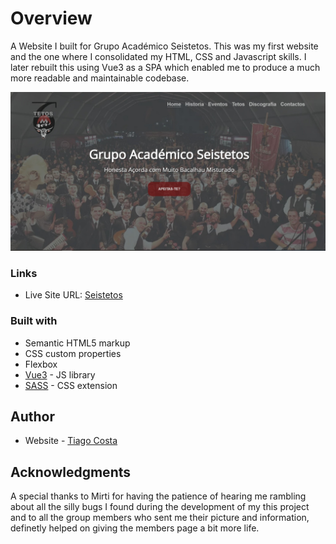 # Overview

A Website I built for Grupo Académico Seistetos. This was my first website and the one where I consolidated my HTML, CSS and Javascript skills. I later rebuilt this using Vue3 as a SPA which enabled me to produce a much more readable and maintainable codebase.

![Seistetos](screenshot.jpg)

### Links

- Live Site URL: [Seistetos](https://seistetos.uevora.pt)

### Built with

- Semantic HTML5 markup
- CSS custom properties
- Flexbox
- [Vue3](https://v3.vuejs.org/) - JS library
- [SASS](https://sass-lang.com/) - CSS extension

## Author

- Website - [Tiago Costa](https://www.tiagocostadev.com/#/)

## Acknowledgments

A special thanks to Mirti for having the patience of hearing me rambling about all the silly bugs I found during the development of my this project and to all the group members who sent me their picture and information, definetly helped on giving the members page a bit more life.
